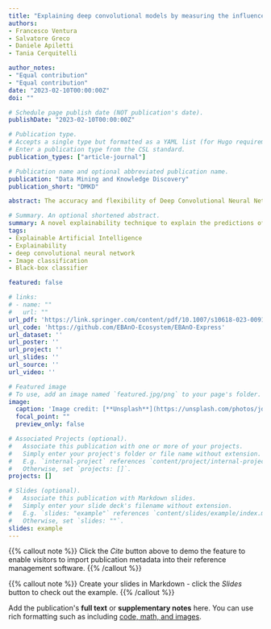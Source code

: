 ```yaml
---
title: "Explaining deep convolutional models by measuring the influence of interpretable features in image classification"
authors:
- Francesco Ventura
- Salvatore Greco
- Daniele Apiletti
- Tania Cerquitelli

author_notes:
- "Equal contribution"
- "Equal contribution"
date: "2023-02-10T00:00:00Z"
doi: ""

# Schedule page publish date (NOT publication's date).
publishDate: "2023-02-10T00:00:00Z"

# Publication type.
# Accepts a single type but formatted as a YAML list (for Hugo requirements).
# Enter a publication type from the CSL standard.
publication_types: ["article-journal"]

# Publication name and optional abbreviated publication name.
publication: "Data Mining and Knowledge Discovery"
publication_short: "DMKD"

abstract: The accuracy and flexibility of Deep Convolutional Neural Networks (DCNNs) have been highly validated over the past years. However, their intrinsic opaqueness is still affecting their reliability and limiting their application in critical production systems, where the black-box behavior is difficult to be accepted. This work proposes EBAnO, an innovative explanation framework able to analyze the decision-making process of DCNNs in image classification by providing prediction-local and class-based model-wise explanations through the unsupervised mining of knowledge contained in multiple convolutional layers. EBAnO provides detailed visual and numerical explanations thanks to two specific indexes that measure the features’ influence and their influence precision in the decision-making process. The framework has been experimentally evaluated, both quantitatively and qualitatively, by (i) analyzing its explanations with four state-of-the-art DCNN architectures, (ii) comparing its results with three state-of-the-art explanation strategies and (iii) assessing its effectiveness and easiness of understanding through human judgment, by means of an online survey. EBAnO has been released as open-source code and it is freely available online.

# Summary. An optional shortened abstract.
summary: A novel explainability technique to explain the predictions of Convolutional Neural networks (CNNs) for image classification.
tags:
- Explainable Artificial Intelligence
- Explainability 
- deep convolutional neural network
- Image classification
- Black-box classifier

featured: false

# links:
# - name: ""
#   url: ""
url_pdf: 'https://link.springer.com/content/pdf/10.1007/s10618-023-00915-x.pdf'
url_code: 'https://github.com/EBAnO-Ecosystem/EBAnO-Express'
url_dataset: ''
url_poster: ''
url_project: ''
url_slides: ''
url_source: ''
url_video: ''

# Featured image
# To use, add an image named `featured.jpg/png` to your page's folder. 
image:
  caption: 'Image credit: [**Unsplash**](https://unsplash.com/photos/jdD8gXaTZsc)'
  focal_point: ""
  preview_only: false

# Associated Projects (optional).
#   Associate this publication with one or more of your projects.
#   Simply enter your project's folder or file name without extension.
#   E.g. `internal-project` references `content/project/internal-project/index.md`.
#   Otherwise, set `projects: []`.
projects: []

# Slides (optional).
#   Associate this publication with Markdown slides.
#   Simply enter your slide deck's filename without extension.
#   E.g. `slides: "example"` references `content/slides/example/index.md`.
#   Otherwise, set `slides: ""`.
slides: example
---
```


{{% callout note %}}
Click the *Cite* button above to demo the feature to enable visitors to import publication metadata into their reference management software.
{{% /callout %}}

{{% callout note %}}
Create your slides in Markdown - click the *Slides* button to check out the example.
{{% /callout %}}

Add the publication's **full text** or **supplementary notes** here. You can use rich formatting such as including [code, math, and images](https://docs.hugoblox.com/content/writing-markdown-latex/).
